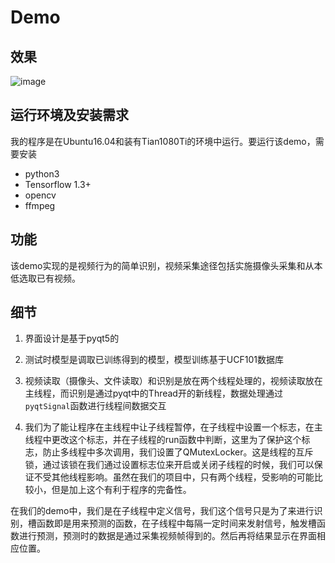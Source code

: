 # Demo
## 效果

![image](https://github.com/lhzhong/ActionRecogDemo/blob/master/demo.gif)

## 运行环境及安装需求
我的程序是在Ubuntu16.04和装有Tian1080Ti的环境中运行。要运行该demo，需要安装
* python3
* Tensorflow 1.3+
* opencv
* ffmpeg

## 功能
该demo实现的是视频行为的简单识别，视频采集途径包括实施摄像头采集和从本低选取已有视频。

## 细节
1. 界面设计是基于pyqt5的

2. 测试时模型是调取已训练得到的模型，模型训练基于UCF101数据库

3. 视频读取（摄像头、文件读取）和识别是放在两个线程处理的，视频读取放在主线程，而识别是通过pyqt中的Thread开的新线程，数据处理通过`pyqtSignal`函数进行线程间数据交互

4. 我们为了能让程序在主线程中让子线程暂停，在子线程中设置一个标志，在主线程中更改这个标志，并在子线程的run函数中判断，这里为了保护这个标志，防止多线程中多次调用，我们设置了QMutexLocker。这是线程的互斥锁，通过该锁在我们通过设置标志位来开启或关闭子线程的时候，我们可以保证不受其他线程影响。虽然在我们的项目中，只有两个线程，受影响的可能比较小，但是加上这个有利于程序的完备性。

在我们的demo中，我们是在子线程中定义信号，我们这个信号只是为了来进行识别，槽函数即是用来预测的函数，在子线程中每隔一定时间来发射信号，触发槽函数进行预测，预测时的数据是通过采集视频帧得到的。然后再将结果显示在界面相应位置。
